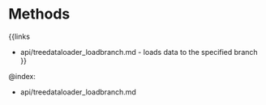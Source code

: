 
Methods
=======

{{links
- api/treedataloader_loadbranch.md - loads data to the specified branch
}}

@index:
- api/treedataloader_loadbranch.md


